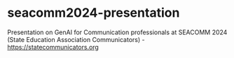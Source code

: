 # seacomm2024-presentation
Presentation on GenAI for Communication professionals at SEACOMM 2024 (State Education Association Communicators) - https://statecommunicators.org
